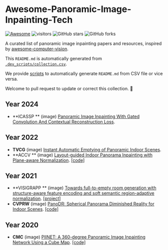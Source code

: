 # Awesome-Panoramic-Image-Inpainting-Tech
[![Awesome](https://cdn.rawgit.com/sindresorhus/awesome/d7305f38d29fed78fa85652e3a63e154dd8e8829/media/badge.svg)](https://github.com/sindresorhus/awesome) ![visitors](https://visitor-badge.glitch.me/badge?page_id=1900zyh/Awesome-Image-Inpainting) ![GitHub stars](https://img.shields.io/github/stars/1900zyh/Awesome-Image-Inpainting?color=green)  ![GitHub forks](https://img.shields.io/github/forks/1900zyh/Awesome-Image-Inpainting?color=9cf)

A curated list of panoramic image inpainting papers and resources, inspired by [awesome-computer-vision](https://github.com/jbhuang0604/awesome-computer-vision).

This `README.md` is automatically generated from [`.dev_scripts/collection.csv`](.dev_scripts/collection.csv). 

We provide [scripts](.dev_scripts/main.py) to automatically generate `README.md` from CSV file or vice versa. 

Welcome to pull request to update or correct this collection. 🥰
## Year 2024
- **ICASSP ** (image) [Panoramic Image Inpainting With Gated Convolution And Contextual Reconstruction Loss](https://arxiv.org/pdf/2402.02936).
## Year 2022
- **TVCG** (image) [Instant Automatic Emptying of Panoramic Indoor Scenes](https://publications.crs4.it/pubdocs/2022/PAAG22/ismar2022-emptying.pdf).
- **ACCV ** (image) [Layout-guided Indoor Panorama Inpainting with Plane-aware Normalization](https://arxiv.org/pdf/2301.05624). [[code]](https://github.com/ericsujw/LGPN-net) 
## Year 2021
- **VISIGRAPP ** (image) [Towards full-to-empty room generation with structure-aware feature encoding and soft semantic region-adaptive normalization](https://arxiv.org/pdf/2112.05396). [[project]](x) 
- **CVPRW** (image) [PanoDR: Spherical Panorama Diminished Reality for Indoor Scenes](https://openaccess.thecvf.com/content/CVPR2021W/OmniCV/papers/Gkitsas_PanoDR_Spherical_Panorama_Diminished_Reality_for_Indoor_Scenes_CVPRW_2021_paper.pdf). [[code]](https://github.com/VCL3D/PanoDR) 
## Year 2020
- **CMC** (image) [PIINET: A 360-degree Panoramic Image Inpainting Network Using a Cube Map](https://arxiv.org/pdf/2010.16003). [[code]](https://github.com/swhan0329/panorama_image_inpainting) 
